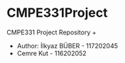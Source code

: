 # CMPE331Project
CMPE331 Project Repository
+
+ Author: İlkyaz BÜBER - 117202045
+ Cemre Kut - 116202052


